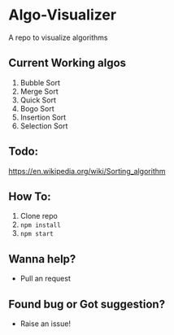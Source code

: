 # Algo-Visualizer
A repo to visualize algorithms

## Current Working algos
1. Bubble Sort
2. Merge Sort
3. Quick Sort
4. Bogo Sort
5. Insertion Sort
6. Selection Sort

## Todo:
https://en.wikipedia.org/wiki/Sorting_algorithm

## How To:
1. Clone repo
2. `npm install`
3. `npm start`

## Wanna help?
- Pull an request

## Found bug or Got suggestion?
- Raise an issue!
